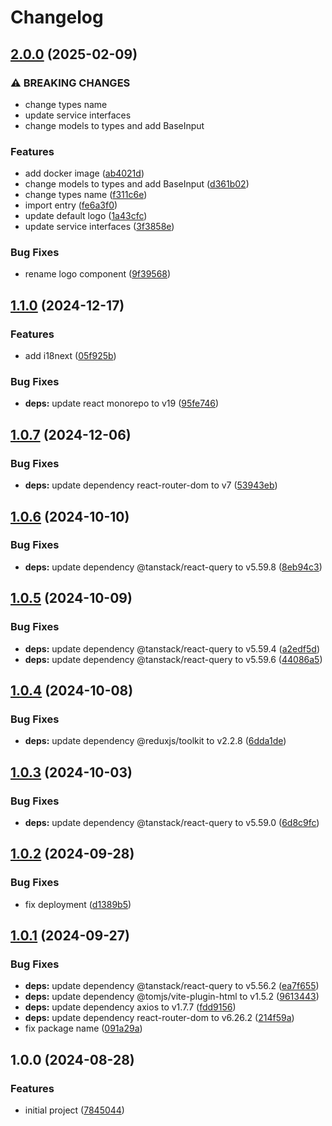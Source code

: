 # Changelog

## [2.0.0](https://github.com/thangved/react-boilerplate/compare/v1.1.0...v2.0.0) (2025-02-09)


### ⚠ BREAKING CHANGES

* change types name
* update service interfaces
* change models to types and add BaseInput

### Features

* add docker image ([ab4021d](https://github.com/thangved/react-boilerplate/commit/ab4021daa1fd622755a09019706750e164c57217))
* change models to types and add BaseInput ([d361b02](https://github.com/thangved/react-boilerplate/commit/d361b022b867e93fb308866303c6c342d11522c5))
* change types name ([f311c6e](https://github.com/thangved/react-boilerplate/commit/f311c6e0aa7ba084fdee415cd5af4a6240739997))
* import entry ([fe6a3f0](https://github.com/thangved/react-boilerplate/commit/fe6a3f03f93295dcf4fdef022ee521f6cb79409e))
* update default logo ([1a43cfc](https://github.com/thangved/react-boilerplate/commit/1a43cfce460ad8c84ec7ad258d238336976f6372))
* update service interfaces ([3f3858e](https://github.com/thangved/react-boilerplate/commit/3f3858e643d03854c30c21c97ad2466eab428d43))


### Bug Fixes

* rename logo component ([9f39568](https://github.com/thangved/react-boilerplate/commit/9f39568fd71d65698afad66e1cfb8aace7516853))

## [1.1.0](https://github.com/thangved/react-boilerplate/compare/v1.0.7...v1.1.0) (2024-12-17)

### Features

- add i18next ([05f925b](https://github.com/thangved/react-boilerplate/commit/05f925be508b94f7f1ab300b09c690c70d1dea7d))

### Bug Fixes

- **deps:** update react monorepo to v19 ([95fe746](https://github.com/thangved/react-boilerplate/commit/95fe7469d5116af762419e35fd97cce8e08b7d5d))

## [1.0.7](https://github.com/thangved/react-boilerplate/compare/v1.0.6...v1.0.7) (2024-12-06)

### Bug Fixes

- **deps:** update dependency react-router-dom to v7 ([53943eb](https://github.com/thangved/react-boilerplate/commit/53943eba42408d61280ee9ab029e9c5a008aa09a))

## [1.0.6](https://github.com/thangved/react-vite-template/compare/v1.0.5...v1.0.6) (2024-10-10)

### Bug Fixes

- **deps:** update dependency @tanstack/react-query to v5.59.8 ([8eb94c3](https://github.com/thangved/react-vite-template/commit/8eb94c3c7dfb523674055c7ceeeeb9b9788bda74))

## [1.0.5](https://github.com/thangved/react-vite-template/compare/v1.0.4...v1.0.5) (2024-10-09)

### Bug Fixes

- **deps:** update dependency @tanstack/react-query to v5.59.4 ([a2edf5d](https://github.com/thangved/react-vite-template/commit/a2edf5dbe7eb3df2d8e70fbae1e11af15f5a4181))
- **deps:** update dependency @tanstack/react-query to v5.59.6 ([44086a5](https://github.com/thangved/react-vite-template/commit/44086a522941c97b9e09143e4a62fa7107a993b9))

## [1.0.4](https://github.com/thangved/react-vite-template/compare/v1.0.3...v1.0.4) (2024-10-08)

### Bug Fixes

- **deps:** update dependency @reduxjs/toolkit to v2.2.8 ([6dda1de](https://github.com/thangved/react-vite-template/commit/6dda1ded2540c54492716c9226b0542e077df901))

## [1.0.3](https://github.com/thangved/react-vite-template/compare/v1.0.2...v1.0.3) (2024-10-03)

### Bug Fixes

- **deps:** update dependency @tanstack/react-query to v5.59.0 ([6d8c9fc](https://github.com/thangved/react-vite-template/commit/6d8c9fc4339d4a05804a782ba4c52a16316400ae))

## [1.0.2](https://github.com/thangved/react-vite-template/compare/v1.0.1...v1.0.2) (2024-09-28)

### Bug Fixes

- fix deployment ([d1389b5](https://github.com/thangved/react-vite-template/commit/d1389b5524b491df4064f43b70a5d433f986339a))

## [1.0.1](https://github.com/thangved/react-vite-template/compare/v1.0.0...v1.0.1) (2024-09-27)

### Bug Fixes

- **deps:** update dependency @tanstack/react-query to v5.56.2 ([ea7f655](https://github.com/thangved/react-vite-template/commit/ea7f6554558eee7797bcea91477a44ed57d8e79f))
- **deps:** update dependency @tomjs/vite-plugin-html to v1.5.2 ([9613443](https://github.com/thangved/react-vite-template/commit/9613443edc73d705b0a7dfc746214be0234be016))
- **deps:** update dependency axios to v1.7.7 ([fdd9156](https://github.com/thangved/react-vite-template/commit/fdd91561d0b97c7c71019888536f3a64f5d80cd8))
- **deps:** update dependency react-router-dom to v6.26.2 ([214f59a](https://github.com/thangved/react-vite-template/commit/214f59a2544d48920e299fc5684edd3c503f879b))
- fix package name ([091a29a](https://github.com/thangved/react-vite-template/commit/091a29a078f78689e03176af86b1968e9ba9e89f))

## 1.0.0 (2024-08-28)

### Features

- initial project ([7845044](https://github.com/thangved/react-vite-template/commit/784504460c78d1bec0c14d3f04d4a9115a2a427c))
